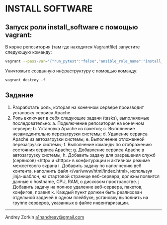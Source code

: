 INSTALL SOFTWARE
=========

Запуск роли __install_software__ с помощью vagrant:
---
В корне репозитория (там где находится Vagrantfile) запустите следующую команду:
```bash
vagrant --pass-var='{"run_pytest":"false","ansible_role_name":"install_software","ansible_clear_after_play":"false","ansible_play_reboot_tasks":"false","http_port_forward":"8080"}' up --provision && vagrant ssh-config > .vagrant/ssh-config && py.test --hosts=default --ssh-config=.vagrant/ssh-config tests/install_software/tests.py
```

Уничтожьте созданную инфраструктуру с помощью команду:
```WSL
vagrant destroy -f
```

Задание
---
1.	Разработать роль, которая на конечном сервере производит установку сервиса Apache.
2.	Роль включает в себя следующие задачи (tasks), выполняемые последовательно: 
  a.	Подключение репозитория на конечном сервере;
  b.	Установка Apache из пакетов;
  c.	Выполнение незамедлительно перезагрузки системы;
  d.	Удаление сервиса Apache из автозагрузки системы;
  e.	Выполнение отложенной перезагрузки системы;
  f.	Выполнение команды по отображению состояния сервиса Apache;
  g.	Добавление сервиса Apache в автозагрузку системы;
  h.	Добавить задачу для разрешения служб (сервисов) «http» и «https»  в конфигурации и активном режиме межсетевого экрана
  i.	Добавить задачу по наполнению веб контента, наполнить файл «/var/www/html/index.html», используя jinja-шаблон, на стартовой странице веб-сервера, должны появится данные о hostname, CPU, RAM, о дисковом пространстве.
  j.	Добавить задачу на полное удаление веб-сервера, пакетов, конфигов, правил
  k.	Каждый пункт должен быть реализован отдельной задачей в одном плейбуке, установку выполнить на группе серверов, указанных в файле инвентаризации.


---
Andrey Zorkin a1handreay@gmail.com
